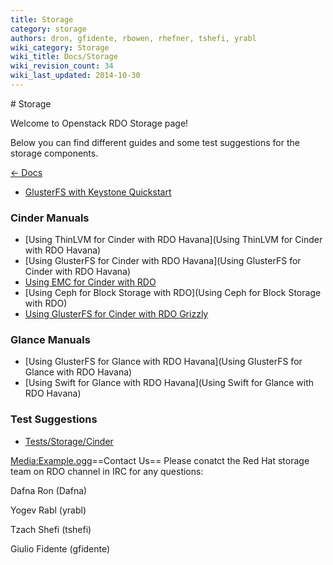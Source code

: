 ```yaml
---
title: Storage
category: storage
authors: dron, gfidente, rbowen, rhefner, tshefi, yrabl
wiki_category: Storage
wiki_title: Docs/Storage
wiki_revision_count: 34
wiki_last_updated: 2014-10-30
---
```


<div class="row">
<div class="offset1 span10">
# Storage

Welcome to Openstack RDO Storage page!

Below you can find different guides and some test suggestions for the storage components.

[ ← Docs ](Docs)

*   [GlusterFS with Keystone Quickstart](http://www.gluster.org/community/documentation/index.php/GlusterFS_Keystone_Quickstart)

### Cinder Manuals

*   [Using ThinLVM for Cinder with RDO Havana](Using ThinLVM for Cinder with RDO Havana)
*   [Using GlusterFS for Cinder with RDO Havana](Using GlusterFS for Cinder with RDO Havana)
*   [Using EMC for Cinder with RDO](https://wiki.openstack.org/wiki/How_to_deploy_cinder_with_EMC_plug-in)
*   [Using Ceph for Block Storage with RDO](Using Ceph for Block Storage with RDO)
*   [Using GlusterFS for Cinder with RDO Grizzly](http://www.gluster.org/community/documentation/index.php/GlusterFS_Cinder)

### Glance Manuals

*   [Using GlusterFS for Glance with RDO Havana](Using GlusterFS for Glance with RDO Havana)
*   [Using Swift for Glance with RDO Havana](Using Swift for Glance with RDO Havana)

### Test Suggestions

*   [Tests/Storage/Cinder](Tests/Storage/Cinder)

<Media:Example.ogg>==Contact Us== Please conatct the Red Hat storage team on RDO channel in IRC for any questions:

Dafna Ron (Dafna)

Yogev Rabl (yrabl)

Tzach Shefi (tshefi)

Giulio Fidente (gfidente)

</div>
</div>
<Category:Storage>
